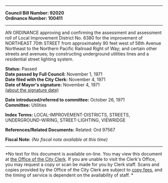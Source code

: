 * * * * *  
  
**Council Bill Number: [](#h0)[](#h2)92020**   
**Ordinance Number: 100411**  
  
* * * * *  
  
AN ORDINANCE approving and confirming the assessment and assessment roll of Local Improvement District No. 6380 for the improvement of NORTHEAST 70th STREET from approximately 90 feet west of 56th Avenue Northeast to the Northern Pacific Railroad Right of Way; and certain other streets and avenues; by constructing underground utilities lines and a residential street lighting system.  
  
**Status:** Passed   
**Date passed by Full Council:** November 1, 1971   
**Date filed with the City Clerk:** November 4, 1971   
**Date of Mayor's signature:** November 4, 1971   
[(about the signature date)](/~public/approvaldate.htm)   
  
  
**Date introduced/referred to committee:** October 26, 1971   
**Committee:** Utilities   
  
**Index Terms:** LOCAL-IMPROVEMENT-DISTRICTS, STREETS, UNDERGROUND-WIRING, STREET-LIGHTING, VIEWRIDGE  
  
**References/Related Documents:** Related: Ord 97567  
  
**Fiscal Note:** *(No fiscal note available at this time)*  
  
* * * * *  
  
*No text for this document is available on-line. You may view this document at [the Office of the City Clerk](http://www.seattle.gov/leg/clerk/contactUs.htm). If you are unable to visit the Clerk's Office, you may request a copy or scan be made for you by Clerk staff. Scans and copies provided by the Office of the City Clerk are subject to [copy fees](http://clerk.seattle.gov/~public/clerkfees.htm), and the timing of service is dependent on the availability of staff. *  
  
  
